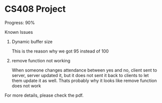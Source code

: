 CS408 Project
==============================

Progress: 90%

Known Issues

1. Dynamic buffer size

    This is the reason why we got 95 instead of 100

2. remove function not working

    When someone changes attendance between yes and no, client sent to server, server updated it, but it does not sent it back to clients to let them update it as well. Thats probably why it looks like remove function does not work

For more details, please check the pdf.
